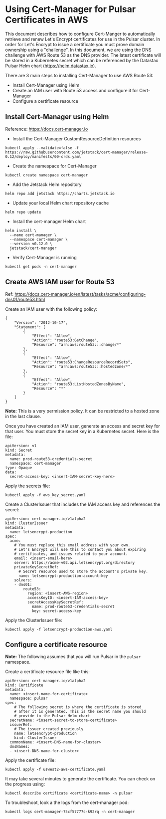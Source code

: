# Using Cert-Manager for Pulsar Certificates in AWS


This document describes how to configure Cert-Manger to automatically retrieve and renew Let's Encrypt certificates for use in the Pulsar cluster. In order for Let's Encrypt to issue a certificate you must prove domain ownership using a "challenge". In this document, we are using the DNS challenge with AWS Route 53 as the DNS provider. The latest certificate will be stored in a Kubernetes secret which can be referenced by the Datastax Pulsar Helm chart (https://helm.datastax.io).

There are 3 main steps to installing Cert-Manager to use AWS Route 53:

* Install Cert-Manager using Helm
* Create an IAM user with Route 53 access and configure it for Cert-Manager
* Configure a certificate resource 

## Install Cert-Manager using Helm

Reference: https://docs.cert-manager.io

* Install the Cert-Manager CustomResourceDefinition resources
```
kubectl apply --validate=false -f https://raw.githubusercontent.com/jetstack/cert-manager/release-0.12/deploy/manifests/00-crds.yaml
```

* Create the namespace for Cert-Manager
```
kubectl create namespace cert-manager
```

* Add the Jetstack Helm repository
```
helm repo add jetstack https://charts.jetstack.io
```

* Update your local Helm chart repository cache
```
helm repo update
```

* Install the cert-manager Helm chart
```
helm install \
  --name cert-manager \
  --namespace cert-manager \
  --version v0.12.0 \
  jetstack/cert-manager
```

* Verify Cert-Manager is running

```
kubectl get pods -n cert-manager
```
## Create AWS IAM user for Route 53


Ref: https://docs.cert-manager.io/en/latest/tasks/acme/configuring-dns01/route53.html

Create an IAM user with the following policy:

```
{
    "Version": "2012-10-17",
    "Statement": [
        {
            "Effect": "Allow",
            "Action": "route53:GetChange",
            "Resource": "arn:aws:route53:::change/*"
        },
        {
            "Effect": "Allow",
            "Action": "route53:ChangeResourceRecordSets",
            "Resource": "arn:aws:route53:::hostedzone/*"
        },
        {
            "Effect": "Allow",
            "Action": "route53:ListHostedZonesByName",
            "Resource": "*"
        }
    ]
}
```
**Note:** This is a very permission policy. It can be restricted to a hosted zone in the last clause.

Once you have created an IAM user, generate an access and secret key for that user. You must store the secret key in a Kubernetes secret. Here is the file:

```
apiVersion: v1
kind: Secret
metadata:
  name: prod-route53-credentials-secret
  namespace: cert-manager
type: Opaque
data:
  secret-access-key: <insert-IAM-secret-key-here>
```

Apply the secrets file:

```
kubectl apply -f aws_key_secret.yaml
```
Create a ClusterIssuer that includes the IAM access key and references the secret:

```
apiVersion: cert-manager.io/v1alpha2
kind: ClusterIssuer
metadata:
  name: letsencrypt-production
spec:
  acme:
    # You must replace this email address with your own.
    # Let's Encrypt will use this to contact you about expiring
    # certificates, and issues related to your account.
    email: <insert-email-here>
    server: https://acme-v02.api.letsencrypt.org/directory
    privateKeySecretRef:
      # Secret resource used to store the account's private key.
      name: letsencrypt-production-account-key
    solvers:
    - dns01:
        route53:
          region: <insert-AWS-region>
          accessKeyID: <insert-IAM-access-key>
          secretAccessKeySecretRef:
            name: prod-route53-credentials-secret
            key: secret-access-key
```

Apply the ClusterIssuer file:

```
kubectl apply -f letsencrypt-production-aws.yaml
```

## Configure a certificate resource

**Note:** The following assumes that you will run Pulsar in the `pulsar` namespace.

Create a certificate resource file like this:

```
apiVersion: cert-manager.io/v1alpha2
kind: Certificate
metadata:
  name: <insert-name-for-certificate>
  namespace: pulsar
spec:
    # The following secret is where the certificate is stored 
    # after it is generated. This is the secret name you should
    # provide to the Pulsar Helm chart
  secretName: <insert-secret-to-store-certificate>
  issuerRef:
    # The issuer created previously
    name: letsencrypt-production
    kind: ClusterIssuer
  commonName: <insert-DNS-name-for-cluster>
  dnsNames:
  - <insert-DNS-name-for-cluster>
```

Apply the certificate file:

```
kubectl apply -f uswest2-aws-certificate.yaml
```
It may take several minutes to generate the certificate. You can check on the progress using:

```
kubectl describe certificate <certificate-name> -n pulsar
```

To troubleshoot, look a the logs from the cert-manager pod:

```
kubectl logs cert-manager-75cf57777c-k92rq -n cert-manager
```